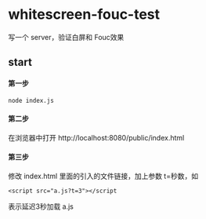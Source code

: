 # whitescreen-fouc-test
 写一个 server，验证白屏和 Fouc效果

## start
#### 第一步

```
node index.js
```
#### 第二步

在浏览器中打开 http://localhost:8080/public/index.html

#### 第三步

修改 index.html 里面的引入的文件链接，加上参数 t=秒数，如
```
<script src="a.js?t=3"></script
```
表示延迟3秒加载 a.js
